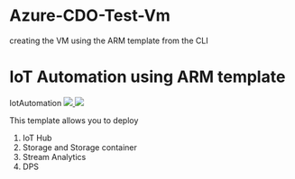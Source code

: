 # Azure-CDO-Test-Vm
creating the VM using the ARM template from the CLI



# IoT Automation using ARM template
IotAutomation
<a href="https://portal.azure.com/#create/Microsoft.Template/uri/https://raw.githubusercontent.com/kingkashyap/Azure-CDO-Test-Vm/master/framedtemplate.json" target="_blank">
    <img src="http://azuredeploy.net/deploybutton.png"/>
</a>
<a href="http://armviz.io/#/?load=https%3A%2F%2Fraw.githubusercontent.com%2FElakkiya915%2FTestAutomation%2Fmaster%2Ftesttemplate.json" target="_blank">
    <img src="http://armviz.io/visualizebutton.png"/>
</a>

This template allows you to deploy 

1) IoT Hub
2) Storage and Storage container
3) Stream Analytics 
4) DPS

